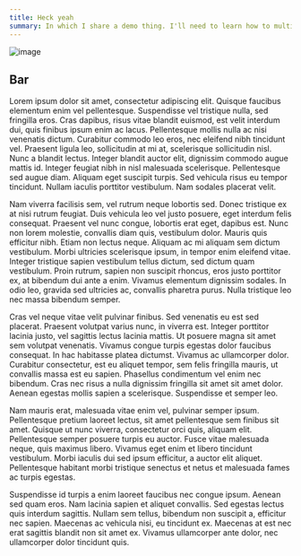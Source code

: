 ```yaml
---
title: Heck yeah
summary: In which I share a demo thing. I'll need to learn how to multiline, probably.
---
```


![image](test.png "Plus a subtitle")

## Bar

Lorem ipsum dolor sit amet, consectetur adipiscing elit. Quisque faucibus elementum enim vel pellentesque. Suspendisse vel tristique nulla, sed fringilla eros. Cras dapibus, risus vitae blandit euismod, est velit interdum dui, quis finibus ipsum enim ac lacus. Pellentesque mollis nulla ac nisi venenatis dictum. Curabitur commodo leo eros, nec eleifend nibh tincidunt vel. Praesent ligula leo, sollicitudin at mi at, scelerisque sollicitudin nisl. Nunc a blandit lectus. Integer blandit auctor elit, dignissim commodo augue mattis id. Integer feugiat nibh in nisl malesuada scelerisque. Pellentesque sed augue diam. Aliquam eget suscipit turpis. Sed vehicula risus eu tempor tincidunt. Nullam iaculis porttitor vestibulum. Nam sodales placerat velit.

Nam viverra facilisis sem, vel rutrum neque lobortis sed. Donec tristique ex at nisi rutrum feugiat. Duis vehicula leo vel justo posuere, eget interdum felis consequat. Praesent vel nunc congue, lobortis erat eget, dapibus est. Nunc non lorem molestie, convallis diam quis, vestibulum dolor. Mauris quis efficitur nibh. Etiam non lectus neque. Aliquam ac mi aliquam sem dictum vestibulum. Morbi ultricies scelerisque ipsum, in tempor enim eleifend vitae. Integer tristique sapien vestibulum tellus dictum, sed dictum quam vestibulum. Proin rutrum, sapien non suscipit rhoncus, eros justo porttitor ex, at bibendum dui ante a enim. Vivamus elementum dignissim sodales. In odio leo, gravida sed ultricies ac, convallis pharetra purus. Nulla tristique leo nec massa bibendum semper.

Cras vel neque vitae velit pulvinar finibus. Sed venenatis eu est sed placerat. Praesent volutpat varius nunc, in viverra est. Integer porttitor lacinia justo, vel sagittis lectus lacinia mattis. Ut posuere magna sit amet sem volutpat venenatis. Vivamus congue turpis egestas dolor faucibus consequat. In hac habitasse platea dictumst. Vivamus ac ullamcorper dolor. Curabitur consectetur, est eu aliquet tempor, sem felis fringilla mauris, ut convallis massa est eu sapien. Phasellus condimentum vel enim nec bibendum. Cras nec risus a nulla dignissim fringilla sit amet sit amet dolor. Aenean egestas mollis sapien a scelerisque. Suspendisse et semper leo.

Nam mauris erat, malesuada vitae enim vel, pulvinar semper ipsum. Pellentesque pretium laoreet lectus, sit amet pellentesque sem finibus sit amet. Quisque ut nunc viverra, consectetur orci quis, aliquam elit. Pellentesque semper posuere turpis eu auctor. Fusce vitae malesuada neque, quis maximus libero. Vivamus eget enim et libero tincidunt vestibulum. Morbi iaculis dui sed ipsum efficitur, a auctor elit aliquet. Pellentesque habitant morbi tristique senectus et netus et malesuada fames ac turpis egestas.

Suspendisse id turpis a enim laoreet faucibus nec congue ipsum. Aenean sed quam eros. Nam lacinia sapien et aliquet convallis. Sed egestas lectus quis interdum sagittis. Nullam sem tellus, bibendum non suscipit a, efficitur nec sapien. Maecenas ac vehicula nisi, eu tincidunt ex. Maecenas at est nec erat sagittis blandit non sit amet ex. Vivamus ullamcorper ante dolor, nec ullamcorper dolor tincidunt quis.
